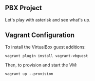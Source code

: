 ## PBX Project

Let's play with asterisk and see what's up.

## Vagrant Configuration

To install the VirtualBox guest additions:

```
vagrant plugin install vagrant-vbguest
```

Then, to provision and start the VM:

```
vagrant up --provision
```
